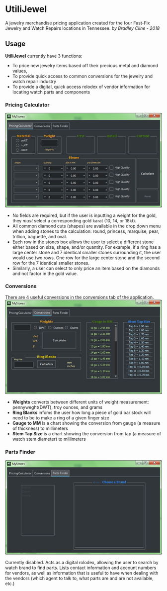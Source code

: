 # UtiliJewel 
A jewelry merchandise pricing application created for the four Fast-Fix Jewelry and Watch Repairs locations in Tennessee. 
_by Bradley Cline - 2018_

## Usage
**UtiliJewel** currently have 3 functions: 
- To price new jewelry items based off their precious metal and diamond values, 
- To provide quick access to common conversions for the jewelry and watch repair industry
- To provide a digital, quick access rolodex of vendor information for locating watch parts and components

### Pricing Calculator
![Calculator Tab](https://github.com/bradley-cline/MyStones/blob/master/ISAWA/MD%20Pictures/Pricing%20Calculator%20Tab.PNG "Calculator Tab")
- No fields are required, but if the user is inputting a weight for the gold, they *must* select a corresponding gold karat (10, 14, or 18kt). 
- All common diamond cuts (shapes) are available in the drop down menu when adding stones to the calculation: round, princess, marquise, pear, trillion, baguette, and oval.
- Each row in the stones box allows the user to select a different stone either based on size, shape, and/or quantity. For example, if a ring has a large center stone and 7 identical smaller stones surrounding it, the user would use two rows. One row for the large center stone and the second row for the 7 identical smaller stones.
- Similarly, a user can select to only price an item based on the diamonds and not factor in the gold value.

### Conversions
There are 4 useful conversions in the conversions tab of the application.
![Conversions](https://github.com/bradley-cline/MyStones/blob/master/ISAWA/MD%20Pictures/Conversions%20Tab.PNG "Conversions")
- **Weights** converts between different units of weight measurement: pennyweght(DWT), troy ounces, and grams
- **Ring Blanks** infoms the user how long a piece of gold bar stock will need to be to make a ring of a given finger size
- **Gauge to MM** is a chart showing the conversion from gauge (a measure of thickness) to millimeters
- **Stem Tap Size** is a chart showing the conversion from tap (a measure of watch stem diameter) to millimeters

### Parts Finder
![Parts Finder](https://github.com/bradley-cline/MyStones/blob/master/ISAWA/MD%20Pictures/Parts%20Finder%20Tab.PNG "Parts Finder")

Currently disabled. Acts as a digital rolodex, allowing the user to search by watch brand to find parts. Lists contact information and account numbers for vendors, as well as information that is useful to have when dealing with the vendors (which agent to talk to, what parts are and are not available, etc.)
